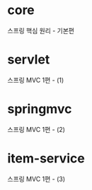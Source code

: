 # core

스프링 핵심 원리 - 기본편


# servlet

스프링 MVC 1편 - (1)

# springmvc

스프링 MVC 1편 - (2)

# item-service

스프링 MVC 1편 - (3)
